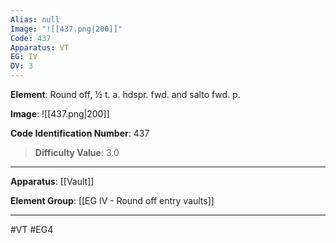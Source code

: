 ```yaml
---
Alias: null
Image: "![[437.png|200]]"
Code: 437
Apparatus: VT
EG: IV
DV: 3
---
```

**Element**: Round off, 1⁄2 t. a. hdspr. fwd. and salto fwd. p.

**Image**:
![[437.png|200]]

**Code Identification Number**: 437

>**Difficulty Value**: 3.0

___
**Apparatus**: [[Vault]]

**Element Group**: [[EG IV - Round off entry vaults]]
___
#VT #EG4
